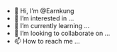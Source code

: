 - 👋 Hi, I’m @Earnkung
- 👀 I’m interested in ...
- 🌱 I’m currently learning ...
- 💞️ I’m looking to collaborate on ...
- 📫 How to reach me ...

<!---
Earnkung/Earnkung is a ✨ special ✨ repository because its `README.md` (this file) appears on your GitHub profile.
You can click the Preview link to take a look at your changes.
--->
